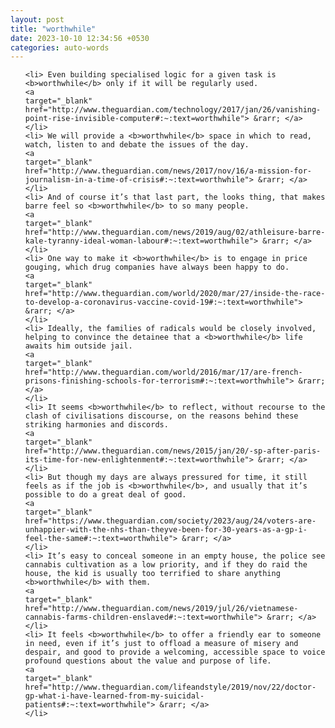 ```yaml
---
layout: post
title: "worthwhile"
date: 2023-10-10 12:34:56 +0530
categories: auto-words
---
```

<ol>

    <li> Even building specialised logic for a given task is <b>worthwhile</b> only if it will be regularly used.
    <a 
    target="_blank" 
    href="http://www.theguardian.com/technology/2017/jan/26/vanishing-point-rise-invisible-computer#:~:text=worthwhile"> &rarr; </a>
    </li>
    <li> We will provide a <b>worthwhile</b> space in which to read, watch, listen to and debate the issues of the day.
    <a 
    target="_blank" 
    href="http://www.theguardian.com/news/2017/nov/16/a-mission-for-journalism-in-a-time-of-crisis#:~:text=worthwhile"> &rarr; </a>
    </li>
    <li> And of course it’s that last part, the looks thing, that makes barre feel so <b>worthwhile</b> to so many people.
    <a 
    target="_blank" 
    href="http://www.theguardian.com/news/2019/aug/02/athleisure-barre-kale-tyranny-ideal-woman-labour#:~:text=worthwhile"> &rarr; </a>
    </li>
    <li> One way to make it <b>worthwhile</b> is to engage in price gouging, which drug companies have always been happy to do.
    <a 
    target="_blank" 
    href="http://www.theguardian.com/world/2020/mar/27/inside-the-race-to-develop-a-coronavirus-vaccine-covid-19#:~:text=worthwhile"> &rarr; </a>
    </li>
    <li> Ideally, the families of radicals would be closely involved, helping to convince the detainee that a <b>worthwhile</b> life awaits him outside jail.
    <a 
    target="_blank" 
    href="http://www.theguardian.com/world/2016/mar/17/are-french-prisons-finishing-schools-for-terrorism#:~:text=worthwhile"> &rarr; </a>
    </li>
    <li> It seems <b>worthwhile</b> to reflect, without recourse to the clash of civilisations discourse, on the reasons behind these striking harmonies and discords.
    <a 
    target="_blank" 
    href="http://www.theguardian.com/news/2015/jan/20/-sp-after-paris-its-time-for-new-enlightenment#:~:text=worthwhile"> &rarr; </a>
    </li>
    <li> But though my days are always pressured for time, it still feels as if the job is <b>worthwhile</b>, and usually that it’s possible to do a great deal of good.
    <a 
    target="_blank" 
    href="https://www.theguardian.com/society/2023/aug/24/voters-are-unhappier-with-the-nhs-than-theyve-been-for-30-years-as-a-gp-i-feel-the-same#:~:text=worthwhile"> &rarr; </a>
    </li>
    <li> It’s easy to conceal someone in an empty house, the police see cannabis cultivation as a low priority, and if they do raid the house, the kid is usually too terrified to share anything <b>worthwhile</b> with them.
    <a 
    target="_blank" 
    href="http://www.theguardian.com/news/2019/jul/26/vietnamese-cannabis-farms-children-enslaved#:~:text=worthwhile"> &rarr; </a>
    </li>
    <li> It feels <b>worthwhile</b> to offer a friendly ear to someone in need, even if it’s just to offload a measure of misery and despair, and good to provide a welcoming, accessible space to voice profound questions about the value and purpose of life.
    <a 
    target="_blank" 
    href="http://www.theguardian.com/lifeandstyle/2019/nov/22/doctor-gp-what-i-have-learned-from-my-suicidal-patients#:~:text=worthwhile"> &rarr; </a>
    </li>